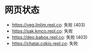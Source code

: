 # 网页状态
- https://veg.linlim.repl.co: 失败 (403)
- https://sak.kmco.repl.co: 失败
- https://deo.babox.repl.co: 失败 (403)
- https://chatai.cokio.repl.co: 失败
